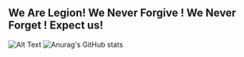 ## We Are Legion! We Never Forgive ! We Never Forget ! Expect us!
![Alt Text](https://c.tenor.com/SoBzDkrJuNUAAAAC/cat-hack.gif)
![Anurag's GitHub stats](https://github-readme-stats.vercel.app/api?username=afridanon&theme=dark&show_icons=true)

